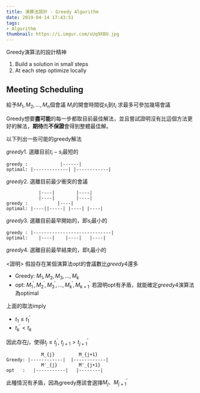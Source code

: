 ```yaml
---
title: 演算法設計 - Greedy Algorithm
date: 2019-04-14 17:43:51
tags:
- Algorithm
thumbnail: https://i.imgur.com/sUq9XBU.jpg
---
```



Greedy演算法的設計精神

1. Build a solution in small steps
2. At each step optimize locally


## Meeting Scheduling

給予$M_1, M_2, \dots, M_n$個會議
$M_i$的開會時間從$s_i$到$t_i$
求最多可參加幾場會議

Greedy想要**盡可能**的每一步都取目前最佳解法，並且嘗試證明沒有比這個方法更好的解法，**期待**而**不保證**會得到整體最佳解。

以下列出一些可能的greedy解法

$greedy1$. 選離目前$t_i - s_i$最短的
```
greedy :            |------|
optimal: |-------------| |------------|
```

$greedy2$. 選離目前最少衝突的會議

```
            |----|        |----|
            |----|        |----|
greedy :           |----|
optimal: |----||-----| |----| |----|
```
<!-- more -->
$greedy3$. 選離目前最早開始的，即$s_i$最小的

```
greedy : |-----------------------------|
optimal:    |----|    |----|   |----|
```

$greedy4$. 選離目前最早結束的，即$t_i$最小的

<證明>
假設存在某個演算法opt的會議數比$greedy4$還多 
* Greedy: $M_1, M_2, M_3, \dots, M_k$
* opt: $M_{1}^{'}, M_{2}^{'}, M_{3}^{'}, \dots, M_{k}^{'}, M_{k+1}^{'}$
若證明opt有矛盾，就能確定$greedy4$演算法為optimal

上面的取法imply
* $t_{1} \leq t_{1}^{'}$
* $t_{k}^{'} < t_{k}$

因此存在$j$，使得$t_{j} \leq t_{j}^{'}$, $t_{j+1} > t_{j+1}^{'}$

```
             M_{j}         M_{j+1}
Greedy: |------------|  |------------| 
             M'_{j}        M'_{j+1}
opt   :   |-----------|   |--------|
```

此種情況有矛盾，因為greedy應該會選擇$M_j、M_{j+1}^{'}$



